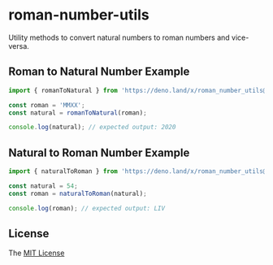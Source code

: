 # roman-number-utils

Utility methods to convert natural numbers to roman numbers and vice-versa.

## Roman to Natural Number Example

```typescript
import { romanToNatural } from 'https://deno.land/x/roman_number_utils@1.0.0/mod.ts';

const roman = 'MMXX';
const natural = romanToNatural(roman);

console.log(natural); // expected output: 2020
```

## Natural to Roman Number Example

```typescript
import { naturalToRoman } from 'https://deno.land/x/roman_number_utils@1.0.0/mod.ts';

const natural = 54;
const roman = naturalToRoman(natural);

console.log(roman); // expected output: LIV
```

## License

The [MIT License](LICENSE)
